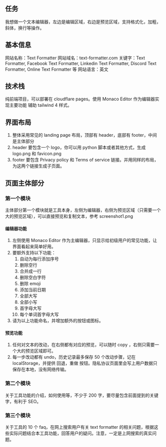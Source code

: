 ## 任务
我想做一个文本编辑器，左边是编辑区域，右边是预览区域，支持格式化，加粗，斜体，换行等操作。

## 基本信息
网站名称：Text Formatter
网站域名：text-formatter.com
关键字：Text Formatter, Facebook Text Formatter, Linkedin Text Formatter, Discord Text Formatter, Online Text Formatter 等
网站语言：英文

## 技术栈
纯前端项目，可以部署在 cloudflare pages。使用 Monaco Editor 作为编辑器实现主要功能
辅助 tailwind 4 样式。

## 界面布局
1. 整体采用常见的 landing page 布局，顶部有 header，底部有 footer，中间是主体部分
2. header 要包含一个 logo，你可以用 python 脚本或者其他方式，生成 logo.png 和 favicon.png
3. footer 要包含 Privacy policy 和 Terms of service 链接。并用同样的布局，为这两个链接生成子页面。

## 页面主体部分

### 第一个模块
主体部分第一个模块就是工具本身，左侧为编辑器，右侧为预览区域（只需要一个大的预览区域），可以直接预览和复制文本，参考 screenshot1.png

#### 编辑器功能

1. 左侧使用 Monaco Editor 作为主编辑器，只显示给初级用户的常见功能，让界面看起来简单好用。
2. 要额外支持以下功能：
	1. 自动为每行添加序号
	2. 删除空行
	3. 合并成一行
	4. 删除空白字符
	5. 删除 emoji
	6. 添加当前日期
	7. 全部大写
	8. 全部小写
	9. 首字母大写
	10. 每个单词首字母大写
2. 请为以上功能命名，并增加额外的按钮或图标。

#### 预览功能
1. 任何对文本的改动，在右侧都有对应的预览，可以随时 copy ，右侧只需要一个大的预览区域即可。
2. 每一步改动都有 undo，历史记录最多保存 50 个改动步骤，记在 localStorage，并提供 回退，重做 按钮。隐私协议页面里会写上用户数据只保存在本地，没有网络传输。

### 第二个模块
关于工具功能的介绍，如何使用等，不少于 200 字，要尽量包含前面提到的关键字，有利于 SEO。

### 第三个模块
关于工具的 10 个 faq，在网上搜索用户有关 text formatter 的相关问题，根据这些实际问题结合本工具功能，回答用户的疑问。注意，一定是上网搜索的真实问题。




